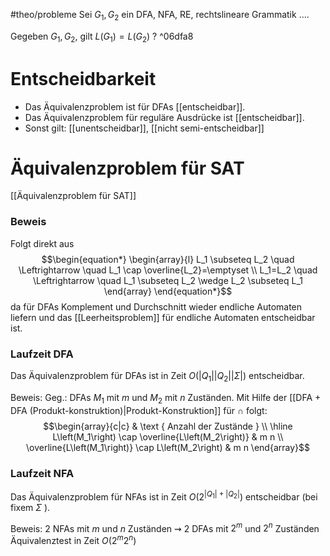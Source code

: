 #theo/probleme 
Sei $G_1,G_2$ ein DFA, NFA, RE, rechtslineare Grammatik ....

Gegeben $G_1, G_2$, gilt $L\left(G_1\right)=L\left(G_2\right)$ ? ^06dfa8

# Entscheidbarkeit
- Das Äquivalenzproblem ist für DFAs [[entscheidbar]].
- Das Äquivalenzproblem für reguläre Ausdrücke ist [[entscheidbar]].
- Sonst gilt: [[unentscheidbar]], [[nicht semi-entscheidbar]]

# Äquivalenzproblem für SAT
[[Äquivalenzproblem für SAT]]


### Beweis
Folgt direkt aus
$$\begin{equation*}
\begin{array}{l}
L_1 \subseteq L_2 \quad \Leftrightarrow \quad L_1 \cap \overline{L_2}=\emptyset \\
L_1=L_2 \quad \Leftrightarrow \quad L_1 \subseteq L_2 \wedge L_2 \subseteq L_1
\end{array}
\end{equation*}$$
da für DFAs Komplement und Durchschnitt wieder endliche Automaten liefern und das [[Leerheitsproblem]] für endliche Automaten entscheidbar ist.


### Laufzeit DFA
Das Äquivalenzproblem für DFAs ist in Zeit 
$O\left(\left|Q_1\right|\left|Q_2\right||\Sigma|\right)$ 
entscheidbar.

Beweis:
Geg.: DFAs $M_1$ mit $m$ und $M_2$ mit $n$ Zuständen. Mit Hilfe der [[DFA + DFA (Produkt-konstruktion)|Produkt-Konstruktion]] für $\cap$ folgt:
$$\begin{array}{c|c} 
& \text { Anzahl der Zustände } \\
\hline L\left(M_1\right) \cap \overline{L\left(M_2\right)} & m n \\
\overline{L\left(M_1\right)} \cap L\left(M_2\right) & m n
\end{array}$$


### Laufzeit NFA
Das Äquivalenzproblem für NFAs ist in Zeit 
$O\left(2^{\left|Q_1\right|+\left|Q_2\right|}\right)$
entscheidbar (bei fixem $\Sigma$ ).

Beweis:
2 NFAs mit $m$ und $n$ Zuständen $\rightsquigarrow$
2 DFAs mit $2^m$ und $2^n$ Zuständen
Äquivalenztest in Zeit $O\left(2^m 2^n\right)$
